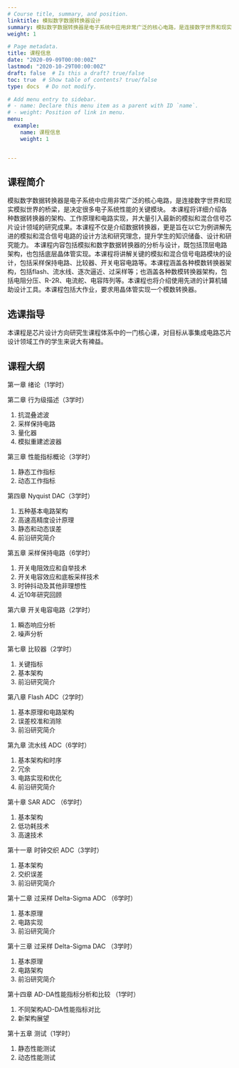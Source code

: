 ```yaml
---
# Course title, summary, and position.
linktitle: 模拟数字数据转换器设计
summary: 模拟数字数据转换器是电子系统中应用非常广泛的核心电路，是连接数字世界和现实模拟世界的桥梁，是决定很多电子系统性能的关键模块。 本课程将详细介绍各种数据转换器的架构、工作原理和电路实现，并大量引入最新的模拟和混合信号芯片设计领域的研究成果。本课程不仅是介绍数据转换器，更是旨在以它为例讲解先进的模拟和混合信号电路的设计方法和研究理念，提升学生的知识储备、设计和研究能力。 本课程内容包括模拟和数字数据转换器的分析与设计，既包括顶层电路架构，也包括底层晶体管实现。本课程将讲解关键的模拟和混合信号电路模块的设计，包括采样保持电路、比较器、开关电容电路等。本课程涵盖各种模数转换器架构，包括flash、流水线、逐次逼近、过采样等；也涵盖各种数模转换器架构，包括电阻分压、R-2R、电流舵、电容阵列等。本课程也将介绍使用先进的计算机辅助设计工具。本课程包括大作业，要求用晶体管实现一个模数转换器。 
weight: 1

# Page metadata.
title: 课程信息
date: "2020-09-09T00:00:00Z"
lastmod: "2020-10-29T00:00:00Z"
draft: false  # Is this a draft? true/false
toc: true  # Show table of contents? true/false
type: docs  # Do not modify.

# Add menu entry to sidebar.
# - name: Declare this menu item as a parent with ID `name`.
# - weight: Position of link in menu.
menu:
  example:
    name: 课程信息
    weight: 1


---
```

## 课程简介

模拟数字数据转换器是电子系统中应用非常广泛的核心电路，是连接数字世界和现实模拟世界的桥梁，是决定很多电子系统性能的关键模块。 本课程将详细介绍各种数据转换器的架构、工作原理和电路实现，并大量引入最新的模拟和混合信号芯片设计领域的研究成果。本课程不仅是介绍数据转换器，更是旨在以它为例讲解先进的模拟和混合信号电路的设计方法和研究理念，提升学生的知识储备、设计和研究能力。 本课程内容包括模拟和数字数据转换器的分析与设计，既包括顶层电路架构，也包括底层晶体管实现。本课程将讲解关键的模拟和混合信号电路模块的设计，包括采样保持电路、比较器、开关电容电路等。本课程涵盖各种模数转换器架构，包括flash、流水线、逐次逼近、过采样等；也涵盖各种数模转换器架构，包括电阻分压、R-2R、电流舵、电容阵列等。本课程也将介绍使用先进的计算机辅助设计工具。本课程包括大作业，要求用晶体管实现一个模数转换器。 

## 选课指导

本课程是芯片设计方向研究生课程体系中的一门核心课，对目标从事集成电路芯片设计领域工作的学生来说大有裨益。 


## 课程大纲

第一章 绪论（1学时）

第二章 行为级描述（3学时） 

1. 抗混叠滤波 
2. 采样保持电路
3. 量化器
4. 模拟重建滤波器

第三章 性能指标概论（3学时） 
1. 静态工作指标
2. 动态工作指标

第四章 Nyquist DAC（3学时） 
1. 五种基本电路架构
2. 高速高精度设计原理
3. 静态和动态误差
4. 前沿研究简介

第五章 采样保持电路（6学时） 
1. 开关电阻效应和自举技术
2. 开关电容效应和底板采样技术
3. 时钟抖动及其他非理想性
4. 近10年研究回顾

第六章 开关电容电路（2学时） 
1. 瞬态响应分析
2. 噪声分析

第七章 比较器（2学时） 
1. 关键指标
2. 基本架构
3. 前沿研究简介

第八章 Flash ADC（2学时） 
1. 基本原理和电路架构
2. 误差校准和消除
3. 前沿研究简介

第九章 流水线 ADC（6学时） 
1. 基本架构和时序
2. 冗余
3. 电路实现和优化
4. 前沿研究简介

第十章 SAR ADC （6学时） 
1. 基本架构
2. 低功耗技术
3. 高速技术

第十一章 时钟交织 ADC（3学时） 
1. 基本架构
2. 交织误差
3. 前沿研究简介

第十二章 过采样 Delta-Sigma ADC （6学时） 
1. 基本原理
2. 电路实现
3. 前沿研究简介

第十三章 过采样 Delta-Sigma DAC （3学时） 
1. 基本原理
2. 电路架构
3. 前沿研究简介

第十四章 AD-DA性能指标分析和比较 （1学时） 
1. 不同架构AD-DA性能指标对比
2. 新架构展望

第十五章 测试（1学时） 
1. 静态性能测试
2. 动态性能测试